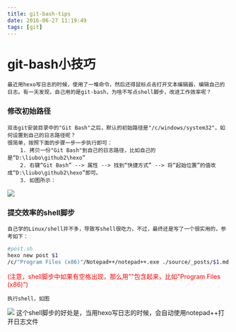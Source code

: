 ```yaml
---
title: git-bash-tips
date: 2016-06-27 11:19:49
tags: [git]
---
```


# git-bash小技巧

	最近用hexo写日志的时候，使用了一堆命令，然后还得鼠标点击打开文本编辑器，编辑自己的日志。有一天发现，自己用的是git-bash，为啥不写点shell脚步，改进工作效率呢？

### 修改初始路径
	双击git安装目录中的"Git Bash"之后，默认的初始路径是"/c/windows/system32"，如何设置到自己的日志路径呢？
	很简单，按照下面的步骤一步一步执行即可：
		1. 拷贝一份"Git Bash"到自己的日志路径，比如自己的是“D:\liubo\github2\hexo”
		2. 右键“Git Bash” --> 属性 --> 找到“快捷方式” --> 将“起始位置”的值改成“D:\liubo\github2\hexo”即可。
		3. 如图所示：
![](/img/git-bash-tips-pic1.png)
		
		
### 提交效率的shell脚步
	自己学的Linux/shell并不多，导致写shell很吃力，不过，最终还是写了一个很实用的，参考如下：
``` bash
#post.sh
hexo new post $1
/c/"Program Files (x86)"/Notepad++/notepad++.exe ./source/_posts/$1.md
```
<font color="#ff0000">	(注意，shell脚步中如果有空格出现，那么用""包含起来，比如"Program Files (x86)") </font>

	执行shell，如图
![](/img/git-bash-tips-pic2.png)
	这个shell脚步的好处是，当用hexo写日志的时候，会自动使用notepad++打开日志文件
	
